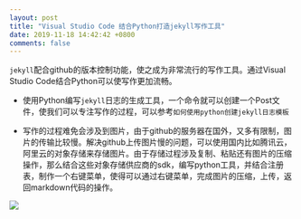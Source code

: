 ```yaml
---
layout: post
title: "Visual Studio Code 结合Python打造jekyll写作工具"
date: 2019-11-18 14:42:42 +0800
comments: false
---
```


`jekyll`配合github的版本控制功能，使之成为非常流行的写作工具。通过Visual Studio Code结合Python可以使写作更加流畅。

- 使用Python编写`jekyll`日志的生成工具，一个命令就可以创建一个Post文件，使我们可以专注写作的过程，可以参考`如何使用python创建jekyll日志模板`

- 写作的过程难免会涉及到图片，由于github的服务器在国外，又多有限制，图片的传输比较慢。解决github上传图片慢的问题，可以使用国内比如腾讯云，阿里云的对象存储来存储图片。由于存储过程涉及复制、粘贴还有图片的压缩操作，那么结合这些对象存储供应商的sdk，编写python工具，并结合注册表，制作一个右键菜单，使得可以通过右键菜单，完成图片的压缩，上传，返回markdown代码的操作。

![](https://jekyll-1251110281.file.myqcloud.com/images/vsc_jekyll面板_compressed.jpg)

